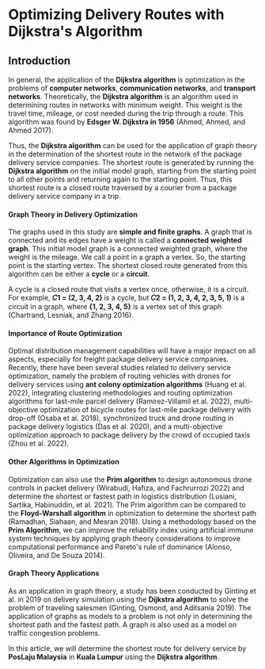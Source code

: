 # Optimizing Delivery Routes with Dijkstra's Algorithm

## Introduction

In general, the application of the **Dijkstra algorithm** is optimization in the problems of **computer networks**, **communication networks**, and **transport networks**. Theoretically, the **Dijkstra algorithm** is an algorithm used in determining routes in networks with minimum weight. This weight is the travel time, mileage, or cost needed during the trip through a route. This algorithm was found by **Edsger W. Dijkstra in 1956** (Ahmed, Ahmed, and Ahmed 2017). 

Thus, the **Dijkstra algorithm** can be used for the application of graph theory in the determination of the shortest route in the network of the package delivery service companies. The shortest route is generated by running the **Dijkstra algorithm** on the initial model graph, starting from the starting point to all other points and returning again to the starting point. Thus, this shortest route is a closed route traversed by a courier from a package delivery service company in a trip. 

#### Graph Theory in Delivery Optimization

The graphs used in this study are **simple and finite graphs**. A graph that is connected and its edges have a weight is called a **connected weighted graph**. This initial model graph is a connected weighted graph, where the weight is the mileage. We call a point in a graph a vertex. So, the starting point is the starting vertex. The shortest closed route generated from this algorithm can be either a **cycle** or a **circuit**. 

A cycle is a closed route that visits a vertex once, otherwise, it is a circuit. For example, **𝐶1 = (2, 3, 4, 2)** is a cycle, but **𝐶2 = (1, 2, 3, 4, 2, 3, 5, 1)** is a circuit in a graph, where **{1, 2, 3, 4, 5}** is a vertex set of this graph (Chartrand, Lesniak, and Zhang 2016).

#### Importance of Route Optimization

Optimal distribution management capabilities will have a major impact on all aspects, especially for freight package delivery service companies. Recently, there have been several studies related to delivery service optimization, namely the problem of routing vehicles with drones for delivery services using **ant colony optimization algorithms** (Huang et al. 2022), integrating clustering methodologies and routing optimization algorithms for last-mile parcel delivery (Ramírez-Villamil et al. 2022), multi-objective optimization of bicycle routes for last-mile package delivery with drop-off (Osaba et al. 2018), synchronized truck and drone routing in package delivery logistics (Das et al. 2020), and a multi-objective optimization approach to package delivery by the crowd of occupied taxis (Zhou et al. 2022).

#### Other Algorithms in Optimization

Optimization can also use the **Prim algorithm** to design autonomous drone controls in packet delivery (Wirabudi, Hafiza, and Fachrurrozi 2022) and determine the shortest or fastest path in logistics distribution (Lusiani, Sartika, Habinuddin, et al. 2021). The Prim algorithm can be compared to the **Floyd-Warshall algorithm** in optimization to determine the shortest path (Ramadhan, Siahaan, and Mesran 2018). Using a methodology based on the **Prim Algorithm**, we can improve the reliability index using artificial immune system techniques by applying graph theory considerations to improve computational performance and Pareto's rule of dominance (Alonso, Oliveira, and De Souza 2014).

#### Graph Theory Applications

As an application in graph theory, a study has been conducted by Ginting et al. in 2019 on delivery simulation using the **Dijkstra algorithm** to solve the problem of traveling salesmen (Ginting, Osmond, and Aditsania 2019). The application of graphs as models to a problem is not only in determining the shortest path and the fastest path. A graph is also used as a model on traffic congestion problems. 

In this article, we will determine the shortest route for delivery service by **PosLaju Malaysia** in **Kuala Lumpur** using the **Dijkstra algorithm**.

